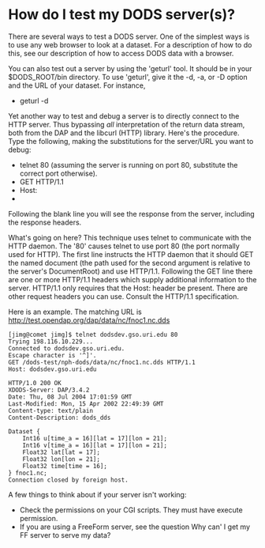 # How do I test my DODS server(s)?

There are several ways to test a DODS server. One of the simplest ways is to use any web browser to look at a dataset. For a description of how to do this, see our description of how to access DODS data with a browser.

You can also test out a server by using the 'geturl' tool. It should be in your $DODS_ROOT/bin directory. To use 'geturl', give it the -d, -a, or -D option and the URL of your dataset. For instance,

* geturl -d

Yet another way to test and debug a server is to directly connect to the HTTP server. Thus bypassing *all* interpretation of the return data stream, both from the DAP and the libcurl (HTTP) library. Here's the procedure. Type the following, making the substitutions for the server/URL you want to debug:

* telnet <host with server> 80 (assuming the server is running on port 80, substitute the correct port otherwise).
* GET <URL fragment following the hostname> HTTP/1.1
* Host: <hostname>
* <blank line>

Following the blank line you will see the response from the server, including the response headers.

What's going on here? This technique uses telnet to communicate with the HTTP daemon. The '80' causes telnet to use port 80 (the port normally used for HTTP). The first line instructs the HTTP daemon that it should GET the named document (the path used for the second argument is relative to the server's DocumentRoot) and use HTTP/1.1. Following the GET line there are one or more HTTP/1.1 headers which supply additional information to the server. HTTP/1.1 only requires that the Host: header be present. There are other request headers you can use. Consult the HTTP/1.1 specification.

Here is an example. The matching URL is http://test.opendap.org/dap/data/nc/fnoc1.nc.dds

    [jimg@comet jimg]$ telnet dodsdev.gso.uri.edu 80
    Trying 198.116.10.229...
    Connected to dodsdev.gso.uri.edu.
    Escape character is '^]'.
    GET /dods-test/nph-dods/data/nc/fnoc1.nc.dds HTTP/1.1
    Host: dodsdev.gso.uri.edu

    HTTP/1.0 200 OK
    XDODS-Server: DAP/3.4.2
    Date: Thu, 08 Jul 2004 17:01:59 GMT
    Last-Modified: Mon, 15 Apr 2002 22:49:39 GMT
    Content-type: text/plain
    Content-Description: dods_dds

    Dataset {
        Int16 u[time_a = 16][lat = 17][lon = 21];
        Int16 v[time_a = 16][lat = 17][lon = 21];
        Float32 lat[lat = 17];
        Float32 lon[lon = 21];
        Float32 time[time = 16];
    } fnoc1.nc;
    Connection closed by foreign host.

A few things to think about if your server isn't working:

* Check the permissions on your CGI scripts. They must have execute permission.
* If you are using a FreeForm server, see the question Why can' I get my FF server to serve my data?